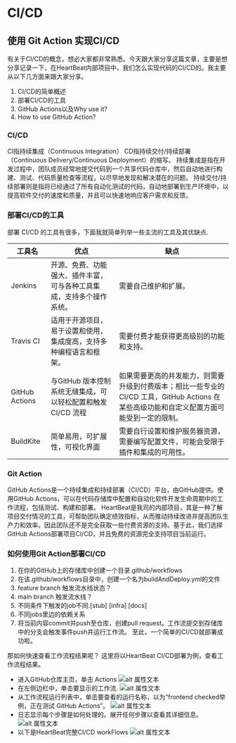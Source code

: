 # CI/CD


## 使用 Git Action 实现CI/CD
有关于CI/CD的概念，想必大家都非常熟悉。今天跟大家分享这篇文章，主要是想分享记录一下，在HeartBeat内部项目中，我们怎么实现代码的CI/CD的。我主要从以下几方面来跟大家分享。
1. CI/CD的简单概述
2. 部署CI/CD的工具
3. GitHub Actions以及Why use it?
4. How to use GitHub Action?
### CI/CD
CI指持续集成（Continuous Integration）
CD指持续交付/持续部署（Continuous Delivery/Continuous Deployment）的缩写。
持续集成是指在开发过程中，团队成员经常地提交代码到一个共享代码仓库中，然后自动地进行构建、测试、代码质量检查等流程，以尽早地发现和解决潜在的问题。
持续交付/持续部署则是指将已经通过了所有自动化测试的代码，自动地部署到生产环境中，以提高软件交付的速度和质量，并且可以快速地响应客户需求和反馈。

### 部署CI/CD的工具
部署 CI/CD 的工具有很多，下面我就简单列举一些主流的工具及其优缺点.

| 工具名 | 优点 | 缺点 |
| ------ | ------ | ------ |
| Jenkins | 开源、免费、功能强大、插件丰富，可与各种工具集成，支持多个操作系统。 | 需要自己维护和扩展。|
| Travis CI | 适用于开源项目，易于设置和使用，集成度高，支持多种编程语言和框架。 | 需要付费才能获得更高级别的功能和支持。|
| GitHub Actions | 与GitHub 版本控制系统无缝集成，可以轻松配置和触发 CI/CD 流程 | 如果需要更高的并发能力，则需要升级到付费版本；相比一些专业的 CI/CD 工具，GitHub Actions 在某些高级功能和自定义配置方面可能受到一定的限制。|
| BuildKite |简单易用，可扩展性，可视化界面 | 需要自行设置和维护服务器资源，需要编写配置文件，可能会受限于插件和集成的可用性。|
### Git Action
GitHub Actions是一个持续集成和持续部署（CI/CD）平台，由GitHub提供。使用GitHub Actions，可以在代码存储库中配置和自动化软件开发生命周期中的工作流程，包括测试、构建和部署。
HeartBeat是我司的内部项目，其是一种了解项目交付情况的工具，可帮助团队确定绩效指标，从而推动持续改进并提高团队生产力和效率。因此团队还不是完全获取一些付费资源的支持。基于此，我们选择GitHub Actions部署项目CI/CD，并且免费的资源完全支持项目当前运行。
### 如何使用Git Action部署CI/CD
1. 在你的GitHub上的存储库中创建一个目录.github/workflows
2. 在该.github/workflows目录中，创建一个名为buildAndDeploy.yml的文件
3. feature branch 触发流水线状态？
4. main branch 触发流水线？
5. 不同条件下触发的job不同.[stub] [infra] [docs]
6. 不同jobs里边的依赖关系
7. 将当前内容commit并push至仓库，创建pull request。工作流提交到存储库中的分支会触发事件push并运行工作流。 至此，一个简单的CI/CD就部署成功啦。

那如何快速查看工作流程结果呢？ 这里将以HeartBeat CI/CD部署为例，查看工作流程结果。
  - 进入GitHub仓库主页，单击 Actions
  ![alt 属性文本](./GitActionImages/GitActionIcon.png "GitActionIcon")
  - 在左侧边栏中，单击要显示的工作流.
  ![alt 属性文本](./GitActionImages/GitActionJobs.png "GitActionJobs")
  - 从工作流程运行列表中，单击要查看的运行名称，以为“frontend checked举例，正在测试 GitHub Actions”。
  ![alt 属性文本](./GitActionImages/DetailSteps.png "DetailSteps")
  - 日志显示每个步骤是如何处理的。展开任何步骤以查看其详细信息。
   ![alt 属性文本](./GitActionImages/DetailInfoAboutEachStep.png "DetailInfoAboutEachStep")
  - 以下是HeartBeat完整CI/CD workFlows
    ![alt 属性文本](./GitActionImages/BuildAndDeploy.png "BuildAndDeploy")



